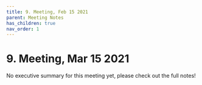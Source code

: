 ```yaml
---
title: 9. Meeting, Feb 15 2021
parent: Meeting Notes
has_children: true
nav_order: 1
---
```


# 9. Meeting, Mar 15 2021

No executive summary for this meeting yet, please check out the full notes!